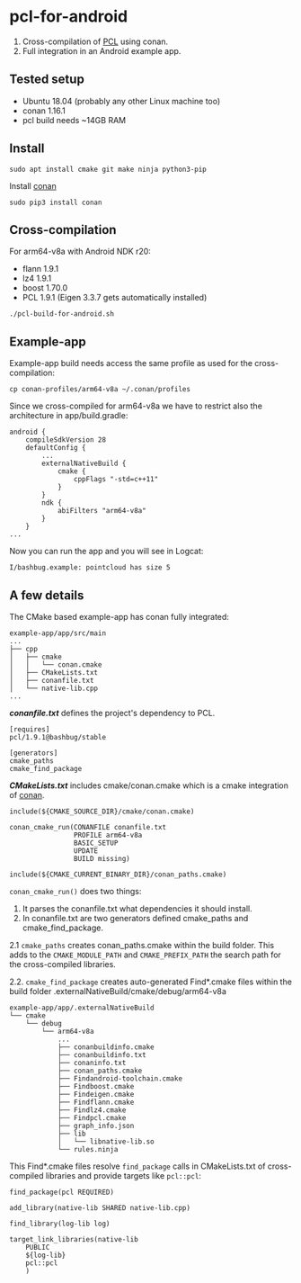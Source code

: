 # pcl-for-android

1. Cross-compilation of [PCL](https://github.com/PointCloudLibrary/pcl) using conan.
2. Full integration in an Android example app.

## Tested setup

* Ubuntu 18.04 (probably any other Linux machine too)
* conan 1.16.1
* pcl build needs ~14GB RAM

## Install

```
sudo apt install cmake git make ninja python3-pip
```

Install [conan](https://docs.conan.io/en/latest/installation.html)

```
sudo pip3 install conan
```

## Cross-compilation
For arm64-v8a with Android NDK r20:
- flann 1.9.1
- lz4 1.9.1
- boost 1.70.0
- PCL 1.9.1 (Eigen 3.3.7 gets automatically installed)

```
./pcl-build-for-android.sh
```

## Example-app
Example-app build needs access the same profile as used for the cross-compilation:
```
cp conan-profiles/arm64-v8a ~/.conan/profiles
```
Since we cross-compiled for arm64-v8a we have to restrict also the architecture in app/build.gradle:
```
android {
    compileSdkVersion 28
    defaultConfig {
        ...
        externalNativeBuild {
            cmake {
                cppFlags "-std=c++11"
            }
        }
        ndk {
            abiFilters "arm64-v8a"
        }
    }
...
```

Now you can run the app and you will see in Logcat:
```
I/bashbug.example: pointcloud has size 5
```

## A few details
The CMake based example-app has conan fully integrated:

```
example-app/app/src/main
...
├── cpp
│   ├── cmake
│   │   └── conan.cmake
│   ├── CMakeLists.txt
│   ├── conanfile.txt
│   └── native-lib.cpp
...
```

***conanfile.txt*** defines the project's dependency to PCL.
```
[requires]
pcl/1.9.1@bashbug/stable

[generators]
cmake_paths
cmake_find_package
```
***CMakeLists.txt*** includes cmake/conan.cmake which is a cmake integration of [conan](https://github.com/conan-io/cmake-conan/blob/develop/conan.cmake).
```
include(${CMAKE_SOURCE_DIR}/cmake/conan.cmake)

conan_cmake_run(CONANFILE conanfile.txt
                PROFILE arm64-v8a
                BASIC_SETUP
                UPDATE
                BUILD missing)

include(${CMAKE_CURRENT_BINARY_DIR}/conan_paths.cmake)

```
`conan_cmake_run()` does two things:
1. It parses the conanfile.txt what dependencies it should install.
2. In conanfile.txt are two generators defined cmake_paths and cmake_find_package.

  2.1 `cmake_paths` creates conan_paths.cmake within the build folder. This adds to the `CMAKE_MODULE_PATH` and `CMAKE_PREFIX_PATH` the search path for the cross-compiled libraries.

  2.2. `cmake_find_package` creates auto-generated Find*.cmake files within the build folder .externalNativeBuild/cmake/debug/arm64-v8a

```
example-app/app/.externalNativeBuild
└── cmake
    └── debug
        └── arm64-v8a
            ...
            ├── conanbuildinfo.cmake
            ├── conanbuildinfo.txt
            ├── conaninfo.txt
            ├── conan_paths.cmake
            ├── Findandroid-toolchain.cmake
            ├── Findboost.cmake
            ├── Findeigen.cmake
            ├── Findflann.cmake
            ├── Findlz4.cmake
            ├── Findpcl.cmake
            ├── graph_info.json
            ├── lib
            │   └── libnative-lib.so
            └── rules.ninja
```
This Find*.cmake files resolve `find_package` calls in CMakeLists.txt of cross-compiled libraries and provide targets like `pcl::pcl`:

```
find_package(pcl REQUIRED)

add_library(native-lib SHARED native-lib.cpp)

find_library(log-lib log)

target_link_libraries(native-lib
    PUBLIC
    ${log-lib}
    pcl::pcl
    )
```
